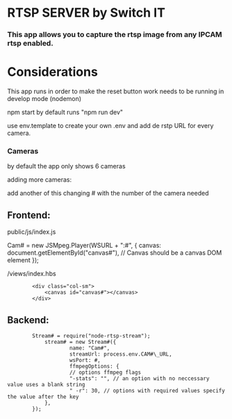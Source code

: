 # RTSP SERVER by Switch IT

### This app allows you to capture the rtsp image from any IPCAM rtsp enabled.

# **Considerations**

This app runs in order to make the reset button work needs to be running
in develop mode (nodemon)

npm start by default runs "npm run dev"

use env.template to create your own .env and add de rstp URL for every camera.

### Cameras

by default the app only shows 6 cameras

adding more cameras:

add another of this changing # with the number of the camera needed

## Frontend:

public/js/index.js

Cam# = new JSMpeg.Player(WSURL + ":#", {
canvas: document.getElementById("canvas#"), // Canvas should be a canvas DOM element
});

/views/index.hbs

            <div class="col-sm">
                <canvas id="canvas#"></canvas>
            </div>

## Backend:

            Stream# = require("node-rtsp-stream");
                stream# = new Stream#({
                        name: "Cam#",
                        streamUrl: process.env.CAM#\_URL,
                        wsPort: #,
                        ffmpegOptions: {
                        // options ffmpeg flags
                        "-stats": "", // an option with no neccessary value uses a blank string
                        " -r": 30, // options with required values specify the value after the key
                },
            });
